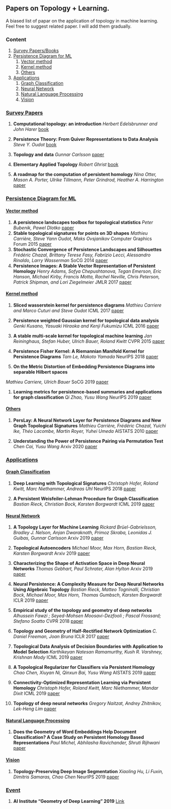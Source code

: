 ## Papers on Topology + Learning.

A biased list of papar on the application of topology in machine learning. Feel free to suggest related paper. I will add them gradually. 

### Content
1. [Survey Papers/Books ](#survey-papers)
2. [Persistence Diagram for ML ](#models)
    1. [Vector method](#kernel-method)
    1. [Kernel method](#kernel-method)
    1. [Others](#Others)
3. [Applications](#applications)
    1. [Graph Classification ](#graph-classification)
    1. [Neural Network](#neural-network)
    1. [Natural Language Processing](#natural-language-processing)
    1. [Vision](#vision)

### [Survey Papers](#content)

1. **Computational topology: an introduction**
*Herbert Edelsbrunner and John Harer* [book](https://www.maths.ed.ac.uk/~v1ranick/papers/edelcomp.pdf)

1. **Persistence Theory: From Quiver Representations to Data Analysis**
  *Steve Y. Oudot* [book](https://geometrica.saclay.inria.fr/team/Steve.Oudot/books/o-pt-fqrtda-15/surv-209.pdf)

1. **Topology and data**
*Gunnar Carlsson* [paper](https://www.ams.org/journals/bull/2009-46-02/S0273-0979-09-01249-X/)

1. **Elementary Applied Topology**
*Robert Ghrist* [book](https://www.math.upenn.edu/~ghrist/notes.html)

1. **A roadmap for the computation of persistent homology**
*Nina Otter, Mason A. Porter, Ulrike Tillmann, Peter Grindrod, Heather A. Harrington* [paper](https://arxiv.org/abs/1506.08903)


### [Persistence Diagram for ML](#content)

#### [Vector method](#content)
1. **A persistence landscapes toolbox for topological statistics**
   *Peter Bubenik, Pawel Dlotko* [paper](https://arxiv.org/abs/1501.00179)
1. **Stable topological signatures for points on 3D shapes**
*Mathieu Carrière, Steve Yann Oudot, Maks Ovsjanikov* Computer Graphics Forum 2015  [paper](https://dl.acm.org/doi/10.1111/cgf.12692)
1. **Stochastic Convergence of Persistence Landscapes and Silhouettes**
*Frédéric Chazal, Brittany Terese Fasy, Fabrizio Lecci, Alessandro Rinaldo, Larry Wasserman* SoCG 2014 [paper](https://arxiv.org/abs/1312.0308)
1. **Persistence Images: A Stable Vector Representation of
  Persistent Homology**
  *Henry Adams, Sofya Chepushtanova, Tegan Emerson, Eric Hanson, Michael Kirby, Francis Motta, Rachel Neville, Chris Peterson, Patrick Shipman, and Lori Ziegelmeier* JMLR 2017 [paper](http://www.jmlr.org/papers/volume18/16-337/16-337.pdf)

#### [Kernel method](#content)

1. **Sliced wasserstein kernel for persistence diagrams**
*Mathieu Carriere and Marco Cuturi and Steve Oudot*  ICML 2017 [paper](https://arxiv.org/abs/1706.03358)

1. **Persistence weighted Gaussian kernel for topological data analysis**
*Genki Kusano, Yasuaki Hiraoka and Kenji Fukumizu* ICML 2016 [paper](https://arxiv.org/abs/1601.01741)

1. **A stable multi-scale kernel for topological machine learning**
*Jan Reininghaus, Stefan Huber, Ulrich Bauer, Roland Kwitt* CVPR 2015 [paper](https://arxiv.org/abs/1412.6821)

1. **Persistence Fisher Kernel: A Riemannian Manifold Kernel for Persistence Diagrams**
*Tam Le, Makoto Yamada* NeurIPS 2018 [paper](https://arxiv.org/abs/1802.03569)

1. **On the Metric Distortion of Embedding Persistence Diagrams into separable Hilbert spaces**

  *Mathieu Carriere, Ulrich Bauer* SoCG 2019 [paper](https://arxiv.org/abs/1806.06924)

1. **Learning metrics for persistence-based summaries and applications for graph classification**
*Qi Zhao, Yusu Wang* NeurIPS 2019 [paper](https://arxiv.org/abs/1904.12189)

#### [Others](#content)
1. **PersLay: A Neural Network Layer for Persistence Diagrams and New Graph Topological Signatures**
*Mathieu Carrière, Frédéric Chazal, Yuichi Ike, Théo Lacombe, Martin Royer, Yuhei Umeda* AISTATS 2010 [paper](https://arxiv.org/abs/1904.09378)

1. **Understanding the Power of Persistence Pairing via Permutation Test**
*Chen Cai, Yusu Wang* Arxiv 2020 [paper](https://arxiv.org/abs/2001.06058)

### [Applications](#content)
#### [Graph Classification](#content)

1. **Deep Learning with Topological Signatures**
*Christoph Hofer, Roland Kwitt, Marc Niethammer, Andreas Uhl* NeurIPS 2018 [paper](https://arxiv.org/abs/1707.04041)

1. **A Persistent Weisfeiler-Lehman Procedure for Graph Classification**
*Bastian Rieck, Christian Bock, Karsten Borgwardt* ICML 2019 [paper](http://proceedings.mlr.press/v97/rieck19a.html)

#### [Neural Network](#content)

1. **A Topology Layer for Machine Learning**
*Rickard Brüel-Gabrielsson, Bradley J. Nelson, Anjan Dwaraknath, Primoz Skraba, Leonidas J. Guibas, Gunnar Carlsson*  Arxiv 2019 [paper](https://arxiv.org/abs/1905.12200)
1. **Topological Autoencoders**
*Michael Moor, Max Horn, Bastian Rieck, Karsten Borgwardt* Arxiv 2019 [paper](https://arxiv.org/abs/1906.00722)
1. **Characterizing the Shape of Activation Space in Deep Neural Networks**
*Thomas Gebhart, Paul Schrater, Alan Hylton* Arxiv 2019 [paper](https://arxiv.org/abs/1901.09496)
1. **Neural Persistence: A Complexity Measure for Deep Neural Networks Using Algebraic Topology**
*Bastian Rieck, Matteo Togninalli, Christian Bock, Michael Moor, Max Horn, Thomas Gumbsch, Karsten Borgwardt* ICLR 2019 [paper](https://arxiv.org/abs/1812.09764)
1. **Empirical study of the topology and geometry of deep networks**
*Alhussein Fawzi ; Seyed-Mohsen Moosavi-Dezfooli ; Pascal Frossard; Stefano Soatto* CVPR 2018 [paper](http://openaccess.thecvf.com/content_cvpr_2018/papers/Fawzi_Empirical_Study_of_CVPR_2018_paper.pdf)
1. **Topology and Geometry of Half-Rectified Network Optimization**
*C. Daniel Freeman, Joan Bruna* ICLR 2017 [paper](https://arxiv.org/abs/1611.01540)
1. **Topological Data Analysis of Decision Boundaries with Application to Model Selection**
*Karthikeyan Natesan Ramamurthy, Kush R. Varshney, Krishnan Mody*  ICML 2019 [paper](https://arxiv.org/abs/1805.09949)
1. **A Topological Regularizer for Classifiers via Persistent Homology**
*Chao Chen, Xiuyan Ni, Qinxun Bai, Yusu Wang* AISTATS 2019 [paper](https://arxiv.org/abs/1806.10714)

1. **Connectivity-Optimized Representation Learning via Persistent Homology**
*Christoph Hofer, Roland Kwitt, Marc Niethammer, Mandar Dixit* ICML 2019 [paper](http://proceedings.mlr.press/v97/hofer19a.html)

1. **Topology of deep neural networks**
*Gregory Naitzat, Andrey Zhitnikov, Lek-Heng Lim* [paper](https://openreview.net/forum?id=SkgBfaNKPr)

#### [Natural Language Processing](#content)
1. **Does the Geometry of Word Embeddings Help Document Classification? A Case Study on Persistent Homology Based Representations**
*Paul Michel, Abhilasha Ravichander, Shruti Rijhwani* [paper](https://arxiv.org/abs/1705.10900)

#### [Vision](#content)
1. **Topology-Preserving Deep Image Segmentation**
*Xiaoling Hu, Li Fuxin, Dimitris Samaras, Chao Chen* NeurIPS 2019 [paper](https://arxiv.org/abs/1906.05404)


### [Event](#content)

1. **AI Institute “Geometry of Deep Learning” 2019**
   [Link](https://www.microsoft.com/en-us/research/event/ai-institute-2019/)